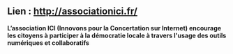 ## Lien : http://associationici.fr/

**L’association ICI (Innovons pour la Concertation sur Internet) encourage les citoyens à participer à la démocratie locale à travers l'usage des outils numériques et collaboratifs**
